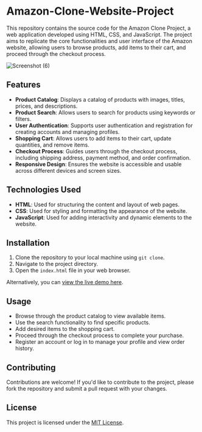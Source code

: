# Amazon-Clone-Website-Project

This repository contains the source code for the Amazon Clone Project, a web application developed using HTML, CSS, and JavaScript. The project aims to replicate the core functionalities and user interface of the Amazon website, allowing users to browse products, add items to their cart, and proceed through the checkout process.

![Screenshot (6)](https://github.com/Ankush1505/Amazon-Clone-Website-Project/assets/115377742/201e0e61-e53e-40bd-9c9d-03545d1a1f22)

## Features

- **Product Catalog**: Displays a catalog of products with images, titles, prices, and descriptions.
- **Product Search**: Allows users to search for products using keywords or filters.
- **User Authentication**: Supports user authentication and registration for creating accounts and managing profiles.
- **Shopping Cart**: Allows users to add items to their cart, update quantities, and remove items.
- **Checkout Process**: Guides users through the checkout process, including shipping address, payment method, and order confirmation.
- **Responsive Design**: Ensures the website is accessible and usable across different devices and screen sizes.

## Technologies Used

- **HTML**: Used for structuring the content and layout of web pages.
- **CSS**: Used for styling and formatting the appearance of the website.
- **JavaScript**: Used for adding interactivity and dynamic elements to the website.

## Installation

1. Clone the repository to your local machine using `git clone`.
2. Navigate to the project directory.
3. Open the `index.html` file in your web browser.

Alternatively, you can [view the live demo here](#).

## Usage

- Browse through the product catalog to view available items.
- Use the search functionality to find specific products.
- Add desired items to the shopping cart.
- Proceed through the checkout process to complete your purchase.
- Register an account or log in to manage your profile and view order history.

## Contributing

Contributions are welcome! If you'd like to contribute to the project, please fork the repository and submit a pull request with your changes.

## License

This project is licensed under the [MIT License](LICENSE).
